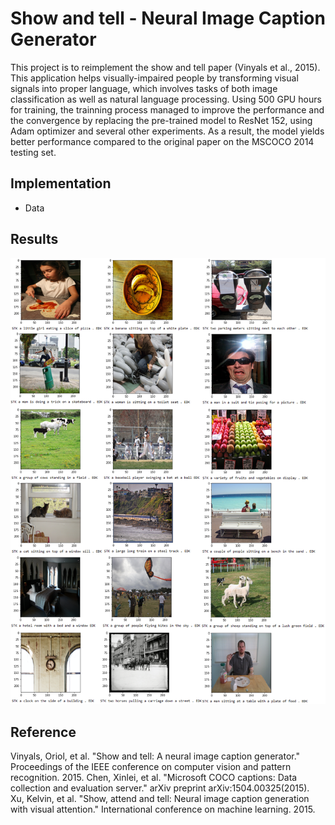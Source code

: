 # Show and tell - Neural Image Caption Generator
This project is to reimplement the show and tell paper (Vinyals et al., 2015). This application helps visually-impaired people by transforming visual signals into proper language, which involves tasks of both image classification as well as natural language processing. Using 500 GPU hours for training, the trainning process managed to improve the performance and the convergence by replacing the pre-trained model to ResNet 152, using Adam optimizer and several other experiments. As a result, the model yields better performance compared to the original paper on the MSCOCO 2014 testing set.

## Implementation
- Data

## Results
<p align="center">
  <img src="https://github.com/xiekt1993/Portfolio/blob/master/Neural_Image_Caption_Generator/examples.png" width="750"/>
</p>

## Reference
Vinyals, Oriol, et al. "Show and tell: A neural image caption generator." Proceedings of the IEEE conference on computer vision and pattern recognition. 2015.
Chen, Xinlei, et al. "Microsoft COCO captions: Data collection and evaluation server." arXiv preprint arXiv:1504.00325(2015).
Xu, Kelvin, et al. "Show, attend and tell: Neural image caption generation with visual attention." International conference on machine learning. 2015.
